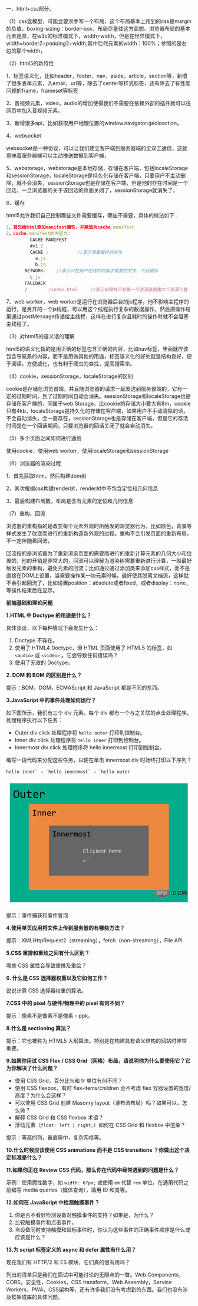 一、html+css部分、

（1）css盒模型，可能会要求手写一个布局，这个布局基本上用到的css是margin的负值，boxing-sizing：border-box，布局尽量往这方面想。浏览器布局的基本元素是盒，在w3c的标准模式下，width=width，但是在怪异模式下，width=border*2+padding*2+width;其中后代元素的width：100%；参照的是右边的那个width，

（2）html5的新特性

1、标签语义化，比如header，footer，nav，aside，article，section等，新增了很多表单元素，入email，url等，除去了center等样式标签，还有除去了有性能问题的frame，frameset等标签

2、音视频元素，video，audio的增加使得我们不需要在依赖外部的插件就可以往网页中加入音视频元素。

3、新增很多api，比如获取用户地理位置的window.navigator.geoloaction，

4、websocket

websocket是一种协议，可以让我们建立客户端到服务器端的全双工通信，这就意味着服务器端可以主动推送数据到客户端，

5、webstorage，webstorage是本地存储，存储在客户端，包括localeStorage和sessionStorage，localeStorage是持久化存储在客户端，只要用户不主动删除，就不会消失，sessionStorage也是存储在客户端，但是他的存在时间是一个回话，一旦浏览器的关于该回话的页面关闭了，sessionStorage就消失了，

6、缓存

html5允许我们自己控制哪些文件需要缓存，哪些不需要，具体的做法如下：

```js
1、首先给html添加manifest属性，并赋值为cache.manifest
2、cache.manifest的内容为: 
         CACHE MANIFEST
         #v1.2
         CACHE :           //表示需要缓存的文件
           a.js
           b.js
       NETWORK:    //表示只在用户在线的时候才需要的文件，不会缓存
         c.js
       FALLBACK
       /        /index.html     //表示如果找不到第一个资源就用第二个资源代替
```

7、web worker，web worker是运行在浏览器后台的js程序，他不影响主程序的运行，是另开的一个js线程，可以用这个线程执行复杂的数据操作，然后把操作结果通过postMessage传递给主线程，这样在进行复杂且耗时的操作时就不会阻塞主线程了。

（3）对html5的语义话的理解

html5的语义化指的是用正确的标签包含正确的内容，比如nav标签，里面就应该包含导航条的内容，而不是用做其他的用途，标签语义化的好处就是结构良好，便于阅读，方便威化，也有利于爬虫的查找，提高搜索率。

（4）cookie，sessionStorage，localeStorage的区别

cookie是存储在浏览器端，并且随浏览器的请求一起发送到服务器端的，它有一定的过期时间，到了过期时间自动会消失。sessionStorage和localeStorage也是存储在客户端的，同属于web Storage，比cookie的存储大小要大有8m，cookie只有4kb，localeStorage是持久化的存储在客户端，如果用户不手动清除的话，不会自动消失，会一直存在，sessionStorage也是存储在客户端，但是它的存活时间是在一个回话期间，只要浏览器的回话关闭了就会自动消失。

（5）多个页面之间如何进行通信

使用cookie，使用web worker，使用localeStorage和sessionStorage

（6）浏览器的渲染过程

1、首先获取html，然后构建dom树

2、其次根据css构建render树，render树中不包含定位和几何信息

3、最后构建布局数，布局是含有元素的定位和几何信息

（7）重构、回流

浏览器的重构指的是改变每个元素外观时所触发的浏览器行为，比如颜色，背景等样式发生了改变而进行的重新构造新外观的过程。重构不会引发页面的重新布局，不一定伴随着回流，

回流指的是浏览器为了重新渲染页面的需要而进行的重新计算元素的几何大小和位置的，他的开销是非常大的，回流可以理解为渲染树需要重新进行计算，一般最好触发元素的重构，避免元素的回流；比如通过通过添加类来添加css样式，而不是直接在DOM上设置，当需要操作某一块元素时候，最好使其脱离文档流，这样就不会引起回流了，比如设置position：absolute或者fixed，或者display：none，等操作结束后在显示。









**前端基础和理论问题**

**1.HTML 中 Doctype 的用途是什么？**

具体谈谈，以下每种情况下会发生什么：

1. Doctype 不存在。
2. 使用了 HTML4 Doctype，但 HTML 页面使用了 HTML5 的标签，如 `<audio>` 或 `<video>` 。它会导致任何错误吗？
3. 使用了无效的 Doctype。

**2. DOM 和 BOM 的区别是什么？**

提示：BOM，DOM，ECMAScript 和 JavaScript 都是不同的东西。

**3.JavaScript 中的事件处理如何运行？**

如下图所示，我们有三个 div 元素。每个 div 都有一个与之关联的点击处理程序。处理程序执行以下任务：

- Outer div click 处理程序将 `hello outer` 打印到控制台。
- Inner div click 处理程序将 `hello inner` 打印到控制台。
- Innermost div click 处理程序将 hello innermost 打印到控制台。

编写一段代码来分配这些任务，以便在单击 innermost div 时始终打印以下序列？

```
hello inner` → `hello innermost` → `hello outer
```

![1.png](assets/1548055553459132.png)

提示：事件捕获和事件冒泡

**4.使用单页应用将文件上传到服务器的有哪些方法？**

提示：XMLHttpRequest2（streaming），fetch（non-streaming），File API

**5.CSS 重排和重绘之间有什么区别？**

哪些 CSS 属性会导致重排及重绘？

**6. 什么是 CSS 选择器权重以及它如何工作？**

说说计算 CSS 选择器权重的算法。

**7.CSS 中的 pixel 与硬件/物理中的 pixel 有何不同？**

提示：像素不是像素不是像素 – ppk。

**8.什么是 sectioning 算法？**

提示：它也被称为 HTML5 大纲算法。特别是在构建具有语义结构的网站时非常重要。

**9.如果你用过 CSS Flex / CSS Grid（网格）布局，请说明你为什么要使用它？它为你解决了什么问题？**

- 使用 CSS Grid，百分比％和 fr 单位有何不同？
- 使用 CSS flexbox，有时 flex-items/children 会不考虑 flex 容器设置的宽度/高度？为什么会这样？
- 可以使用 CSS Grid 创建 Masonry layout（瀑布流布局）吗？如果可以，怎么做？
- 解释 CSS Grid 和 CSS flexbox 术语？
- 浮动元素（`float: left | right;`）如何在 CSS Grid 和 flexbox 中渲染？

提示：等高的列，垂直居中，复杂网格等。

**10.什么时候应该使用 CSS animations 而不是 CSS transitions ？你做出这个决定标准是什么？**

**11.如果你正在 Review CSS 代码，那么你在代码中经常遇到的问题是什么？**

示例：使用魔性数字，如 `width: 67px;` 或使用 `em` 代替 `rem` 单位，在通用代码之前编写 media queries（媒体查询），滥用 ID 和类等。

**12.如何在 JavaScript 中检测触摸事件？**

1. 你是否不看好检测设备对触摸事件的支持？如果是，为什么？
2. 比较触摸事件和点击事件。
3. 当设备同时支持触摸和鼠标事件时，你认为这些事件的正确事件顺序是什么或应该是什么？

**13.为 script 标签定义的 async 和 defer 属性有什么用？**

现在我们有 HTTP/2 和 ES 模块，它们真的很有用吗？

列出的清单只是我们在面试中可能讨论的无限点的一瞥。Web Components，CORS，安全性，Cookies，CSS transform，Web Assembly，Service Workers，PWA，CSS架构等，还有许多我们没有考虑到的东西。我们也没有涉及框架或库的具体问题。





